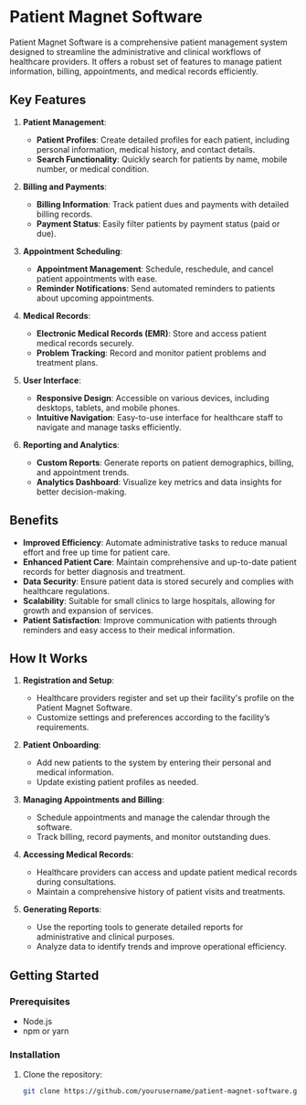 # Patient Magnet Software

Patient Magnet Software is a comprehensive patient management system designed to streamline the administrative and clinical workflows of healthcare providers. It offers a robust set of features to manage patient information, billing, appointments, and medical records efficiently.

## Key Features

1. **Patient Management**:
   - **Patient Profiles**: Create detailed profiles for each patient, including personal information, medical history, and contact details.
   - **Search Functionality**: Quickly search for patients by name, mobile number, or medical condition.

2. **Billing and Payments**:
   - **Billing Information**: Track patient dues and payments with detailed billing records.
   - **Payment Status**: Easily filter patients by payment status (paid or due).

3. **Appointment Scheduling**:
   - **Appointment Management**: Schedule, reschedule, and cancel patient appointments with ease.
   - **Reminder Notifications**: Send automated reminders to patients about upcoming appointments.

4. **Medical Records**:
   - **Electronic Medical Records (EMR)**: Store and access patient medical records securely.
   - **Problem Tracking**: Record and monitor patient problems and treatment plans.

5. **User Interface**:
   - **Responsive Design**: Accessible on various devices, including desktops, tablets, and mobile phones.
   - **Intuitive Navigation**: Easy-to-use interface for healthcare staff to navigate and manage tasks efficiently.

6. **Reporting and Analytics**:
   - **Custom Reports**: Generate reports on patient demographics, billing, and appointment trends.
   - **Analytics Dashboard**: Visualize key metrics and data insights for better decision-making.

## Benefits

- **Improved Efficiency**: Automate administrative tasks to reduce manual effort and free up time for patient care.
- **Enhanced Patient Care**: Maintain comprehensive and up-to-date patient records for better diagnosis and treatment.
- **Data Security**: Ensure patient data is stored securely and complies with healthcare regulations.
- **Scalability**: Suitable for small clinics to large hospitals, allowing for growth and expansion of services.
- **Patient Satisfaction**: Improve communication with patients through reminders and easy access to their medical information.

## How It Works

1. **Registration and Setup**:
   - Healthcare providers register and set up their facility's profile on the Patient Magnet Software.
   - Customize settings and preferences according to the facility’s requirements.

2. **Patient Onboarding**:
   - Add new patients to the system by entering their personal and medical information.
   - Update existing patient profiles as needed.

3. **Managing Appointments and Billing**:
   - Schedule appointments and manage the calendar through the software.
   - Track billing, record payments, and monitor outstanding dues.

4. **Accessing Medical Records**:
   - Healthcare providers can access and update patient medical records during consultations.
   - Maintain a comprehensive history of patient visits and treatments.

5. **Generating Reports**:
   - Use the reporting tools to generate detailed reports for administrative and clinical purposes.
   - Analyze data to identify trends and improve operational efficiency.

## Getting Started

### Prerequisites

- Node.js
- npm or yarn

### Installation

1. Clone the repository:
   ```sh
   git clone https://github.com/yourusername/patient-magnet-software.git
